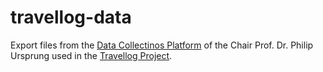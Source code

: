 # travellog-data
Export files from the [Data Collectinos Platform](https://conedakor1.ethz.ch/)  of the Chair Prof. Dr. Philip Ursprung used in the [Travellog Project](https://travellog.gta.arch.ethz.ch/). 
